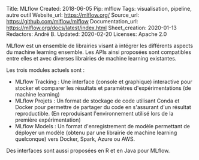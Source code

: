 Title: MLflow
Created: 2018-06-05
Pip: mlflow
Tags: visualisation, pipeline, autre outil
Website_url: https://mlflow.org/
Source_url: https://github.com/mlflow/mlflow
Documentation_url: https://mlflow.org/docs/latest/index.html
Sheet_creation: 2020-01-13
Redactors: André B.
Updated: 2020-02-20
Licenses: Apache 2.0



MLflow est un ensemble de librairies visant à intégrer les différents aspects du machine learning ensemble. Les APIs ainsi proposées sont compatibles entre elles et avec diverses librairies de machine learning existantes.

Les trois modules actuels sont :
 * MLflow Tracking : Une interface (console et graphique) interactive pour stocker et comparer les résultats et paramètres d'expérimentations (de machine learning)
 * MLflow Projets : Un format de stockage de code utilisant Conda et Docker pour permettre de partager du code en s'assurant d'un résultat reproductible. (En reproduisant l'environnement utilisé lors de la première expérimentation)
 * MLflow Models : Un format d'enregistrement de modèle permettant de déployer un modèle (obtenu par une librairie de machine learning quelconque) vers Docker, Spark, Azure ou AWS.

Des interfaces sont aussi proposées en R et en Java pour MLflow.
